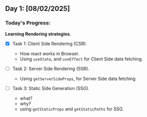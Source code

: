 ## Day 1: [08/02/2025]
### Today's Progress:

**Learning Rendering strategies.**
- [x] Task 1: Client Side Rendering (CSR).
    - How react works in Browser.
    - Using `useState`, and `useEffect` for Client Side data fetching.
  
- [ ] Task 2: Server Side Rendering (SSR).
    - Using `getServerSideProps`, for Server Side data fetching.
  
- [ ] Task 3: Static Side Generation (SSG).
    - what?
    - why?
    - using `getStaticProps` and `getStaticPaths` for SSG.